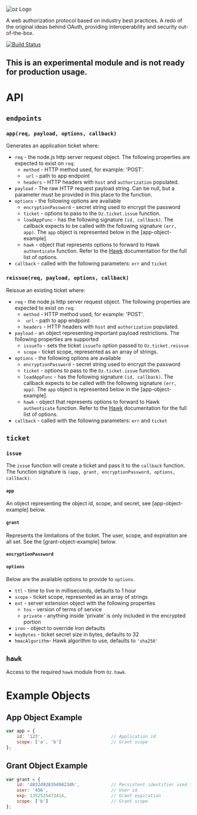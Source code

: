 ![oz Logo](https://raw.github.com/hueniverse/oz/master/images/oz.png)

A web authorization protocol based on industry best practices. A redo of the original ideas behind OAuth,
providing interoperability and security out-of-the-box.

[![Build Status](https://secure.travis-ci.org/hueniverse/oz.png)](http://travis-ci.org/hueniverse/oz)

## This is an experimental module and is not ready for production usage.

# API

## `endpoints`

### `app(req, payload, options, callback)`

Generates an application ticket where:
- `req` - the node.js http server request object.  The following properties are expected to exist on `req`:
    - `method` - HTTP method used, for example: 'POST'.
    - ` url` - path to app endpoint
    - `headers` - HTTP headers with `host` and `authorization` populated.
- `payload` - The raw HTTP request payload string.  Can be null, but a parameter must be provided in this place to the function.
- `options` - the following options are available
    - `encryptionPassword` - secret string used to encrypt the password
    - `ticket` - options to pass to the `Oz.ticket.issue` function.
    - `loadAppFunc` - has the following signature `(id, callback)`.  The callback expects to be called with the following signature `(err, app)`.  The `app`
object is represented below in the [app-object-example].
    - `hawk` - object that represents options to forward to Hawk `authenticate` function.  Refer to the [Hawk](https://github.com/hapijs/hawk)
documentation for the full list of options.
- `callback` - called with the following parameters: `err` and `ticket`

### `reissue(req, payload, options, callback)`

Reissue an existing ticket where:
- `req` - the node.js http server request object.  The following properties are expected to exist on `req`:
    - `method` - HTTP method used, for example: 'POST'.
    - ` url` - path to app endpoint
    - `headers` - HTTP headers with `host` and `authorization` populated.
- `payload` - an object representing important payload restrictions.  The following properties are supported
    - `issueTo` - sets the ticket `issueTo` option passed to `Oz.ticket.reissue`
    - `scope` -  ticket scope, represented as an array of strings.
- `options` - the following options are available
    - `encryptionPassword` - secret string used to encrypt the password
    - `ticket` - options to pass to the `Oz.ticket.issue` function.
    - `loadAppFunc` - has the following signature `(id, callback)`.  The callback expects to be called with the following signature `(err, app)`.  The `app`
object is represented below in the [app-object-example].
    - `hawk` - object that represents options to forward to Hawk `authenticate` function.  Refer to the [Hawk](https://github.com/hapijs/hawk)
documentation for the full list of options.
- `callback` - called with the following parameters: `err` and `ticket`

## `ticket`

### `issue`
The `issue` function will create a ticket and pass it to the `callback` function.  The function signature is `(app, grant, encryptionPassword, options, callback)`.

#### `app`
An object representing the object id, scope, and secret, see [app-object-example] below.


#### `grant`
Represents the limitations of the ticket.  The user, scope, and expiration are all set.  See the [grant-object-example] below.

#### `encryptionPassword`


#### `options`
Below are the available options to provide to `options`.

- `ttl` - time to live in milliseconds, defaults to 1 hour
- `scope` -  ticket scope, represented as an array of strings
- `ext` - server extension object with the following properties
    - `tos` - version of terms of service
    - `private` -  anything inside 'private' is only included in the encrypted portion
- `iron` - object to override Iron defaults
- `keyBytes` -  ticket secret size in bytes, defaults to 32
- `hmacAlgorithm`-  Hawk algorithm to use, defaults to `'sha256'`


## `hawk`
Access to the required `hawk` module from `Oz.hawk`.

# Example Objects

## App Object Example

```js
var app = {
    id: '123',                          // Application id
    scope: ['a', 'b']                   // Grant scope
};
```

## Grant Object Example

```js
var grant = {
    id: 'd832d9283hd9823dh',            // Persistent identifier used to issue additional tickets or revoke access
    user: '456',                        // User id
    exp: 1352535473414,                 // Grant expiration
    scope: ['b']                        // Grant scope
};
```
